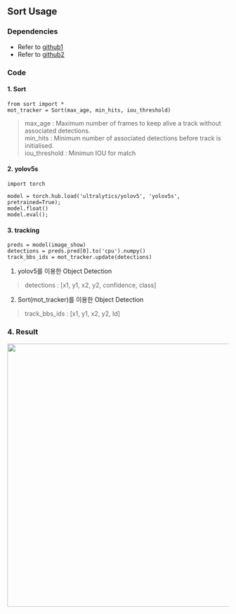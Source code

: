 ## Sort Usage

### Dependencies
- Refer to <a href="https://github.com/ultralytics/yolov5">github1</a>
- Refer to <a href="https://github.com/abewley/sort">github2</a>

### Code

#### 1. Sort
~~~
from sort import *
mot_tracker = Sort(max_age, min_hits, iou_threshold)
~~~
> max_age  : Maximum number of frames to keep alive a track without associated detections.<br>
> min_hits : Minimum number of associated detections before track is initialised.<br>
> iou_threshold : Minimun IOU for match
  
#### 2. yolov5s 
~~~
import torch

model = torch.hub.load('ultralytics/yolov5', 'yolov5s', pretrained=True);
model.float()
model.eval();
~~~

#### 3. tracking
~~~
preds = model(image_show)
detections = preds.pred[0].to('cpu').numpy()
track_bbs_ids = mot_tracker.update(detections)
~~~
1. yolov5를 이용한 Object Detection
  > detections    : [x1, y1, x2, y2, confidence, class]
2. Sort(mot_tracker)를 이용한 Object Detection
  > track_bbs_ids : [x1, y1, x2, y2, Id]
   
### 4. Result
<p align="center">
  <img src="./result/tracking_test.gif" width="600"/>
</p>
